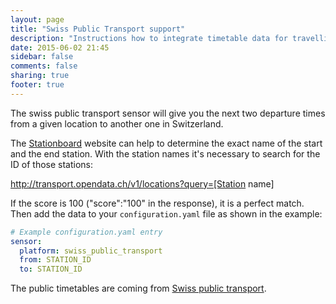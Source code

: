 ```yaml
---
layout: page
title: "Swiss Public Transport support"
description: "Instructions how to integrate timetable data for travelling in Switzerland within Home Assistant."
date: 2015-06-02 21:45
sidebar: false
comments: false
sharing: true
footer: true
---
```


The swiss public transport sensor will give you the next two departure times from a given location to another one in Switzerland.

The [Stationboard](http://transport.opendata.ch/examples/stationboard.html) website can help to determine the exact name of the start and the end station. With the station names it's necessary to search for the ID of those stations:

http://transport.opendata.ch/v1/locations?query=[Station name]

If the score is 100 ("score":"100" in the response), it is a perfect match. Then add the data to your `configuration.yaml` file as shown in the example:

```yaml
# Example configuration.yaml entry
sensor:
  platform: swiss_public_transport
  from: STATION_ID
  to: STATION_ID

```

The public timetables are coming from [Swiss public transport](http://transport.opendata.ch).
